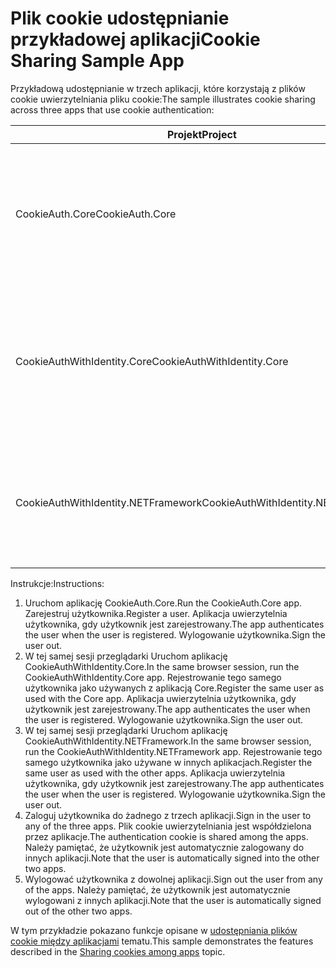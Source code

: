 # <a name="cookie-sharing-sample-app"></a><span data-ttu-id="20477-101">Plik cookie udostępnianie przykładowej aplikacji</span><span class="sxs-lookup"><span data-stu-id="20477-101">Cookie Sharing Sample App</span></span>

<span data-ttu-id="20477-102">Przykładową udostępnianie w trzech aplikacji, które korzystają z plików cookie uwierzytelniania pliku cookie:</span><span class="sxs-lookup"><span data-stu-id="20477-102">The sample illustrates cookie sharing across three apps that use cookie authentication:</span></span>

| <span data-ttu-id="20477-103">Projekt</span><span class="sxs-lookup"><span data-stu-id="20477-103">Project</span></span>                             | <span data-ttu-id="20477-104">Opis</span><span class="sxs-lookup"><span data-stu-id="20477-104">Description</span></span> |
| ----------------------------------- | ----------- |
| <span data-ttu-id="20477-105">CookieAuth.Core</span><span class="sxs-lookup"><span data-stu-id="20477-105">CookieAuth.Core</span></span>                     | <span data-ttu-id="20477-106">Aplikacja ASP.NET Core 2.0 Razor strony bez użycia ASP.NET Core Identity</span><span class="sxs-lookup"><span data-stu-id="20477-106">ASP.NET Core 2.0 Razor Pages app without using ASP.NET Core Identity</span></span> |
| <span data-ttu-id="20477-107">CookieAuthWithIdentity.Core</span><span class="sxs-lookup"><span data-stu-id="20477-107">CookieAuthWithIdentity.Core</span></span>         | <span data-ttu-id="20477-108">Platformy ASP.NET Core 2.0 aplikacji MVC za pomocą tożsamości platformy ASP.NET Core</span><span class="sxs-lookup"><span data-stu-id="20477-108">ASP.NET Core 2.0 MVC app with ASP.NET Core Identity</span></span> |
| <span data-ttu-id="20477-109">CookieAuthWithIdentity.NETFramework</span><span class="sxs-lookup"><span data-stu-id="20477-109">CookieAuthWithIdentity.NETFramework</span></span> | <span data-ttu-id="20477-110">Struktura ASP.NET 4.6.1 aplikacji MVC za pomocą tożsamości platformy ASP.NET</span><span class="sxs-lookup"><span data-stu-id="20477-110">ASP.NET Framework 4.6.1 MVC app with ASP.NET Identity</span></span> |

<span data-ttu-id="20477-111">Instrukcje:</span><span class="sxs-lookup"><span data-stu-id="20477-111">Instructions:</span></span>

1. <span data-ttu-id="20477-112">Uruchom aplikację CookieAuth.Core.</span><span class="sxs-lookup"><span data-stu-id="20477-112">Run the CookieAuth.Core app.</span></span> <span data-ttu-id="20477-113">Zarejestruj użytkownika.</span><span class="sxs-lookup"><span data-stu-id="20477-113">Register a user.</span></span> <span data-ttu-id="20477-114">Aplikacja uwierzytelnia użytkownika, gdy użytkownik jest zarejestrowany.</span><span class="sxs-lookup"><span data-stu-id="20477-114">The app authenticates the user when the user is registered.</span></span> <span data-ttu-id="20477-115">Wylogowanie użytkownika.</span><span class="sxs-lookup"><span data-stu-id="20477-115">Sign the user out.</span></span>
1. <span data-ttu-id="20477-116">W tej samej sesji przeglądarki Uruchom aplikację CookieAuthWithIdentity.Core.</span><span class="sxs-lookup"><span data-stu-id="20477-116">In the same browser session, run the CookieAuthWithIdentity.Core app.</span></span> <span data-ttu-id="20477-117">Rejestrowanie tego samego użytkownika jako używanych z aplikacją Core.</span><span class="sxs-lookup"><span data-stu-id="20477-117">Register the same user as used with the Core app.</span></span> <span data-ttu-id="20477-118">Aplikacja uwierzytelnia użytkownika, gdy użytkownik jest zarejestrowany.</span><span class="sxs-lookup"><span data-stu-id="20477-118">The app authenticates the user when the user is registered.</span></span> <span data-ttu-id="20477-119">Wylogowanie użytkownika.</span><span class="sxs-lookup"><span data-stu-id="20477-119">Sign the user out.</span></span>
1. <span data-ttu-id="20477-120">W tej samej sesji przeglądarki Uruchom aplikację CookieAuthWithIdentity.NETFramework.</span><span class="sxs-lookup"><span data-stu-id="20477-120">In the same browser session, run the CookieAuthWithIdentity.NETFramework app.</span></span> <span data-ttu-id="20477-121">Rejestrowanie tego samego użytkownika jako używane w innych aplikacjach.</span><span class="sxs-lookup"><span data-stu-id="20477-121">Register the same user as used with the other apps.</span></span> <span data-ttu-id="20477-122">Aplikacja uwierzytelnia użytkownika, gdy użytkownik jest zarejestrowany.</span><span class="sxs-lookup"><span data-stu-id="20477-122">The app authenticates the user when the user is registered.</span></span> <span data-ttu-id="20477-123">Wylogowanie użytkownika.</span><span class="sxs-lookup"><span data-stu-id="20477-123">Sign the user out.</span></span>
1. <span data-ttu-id="20477-124">Zaloguj użytkownika do żadnego z trzech aplikacji.</span><span class="sxs-lookup"><span data-stu-id="20477-124">Sign in the user to any of the three apps.</span></span> <span data-ttu-id="20477-125">Plik cookie uwierzytelniania jest współdzielona przez aplikacje.</span><span class="sxs-lookup"><span data-stu-id="20477-125">The authentication cookie is shared among the apps.</span></span> <span data-ttu-id="20477-126">Należy pamiętać, że użytkownik jest automatycznie zalogowany do innych aplikacji.</span><span class="sxs-lookup"><span data-stu-id="20477-126">Note that the user is automatically signed into the other two apps.</span></span>
1. <span data-ttu-id="20477-127">Wylogować użytkownika z dowolnej aplikacji.</span><span class="sxs-lookup"><span data-stu-id="20477-127">Sign out the user from any of the apps.</span></span> <span data-ttu-id="20477-128">Należy pamiętać, że użytkownik jest automatycznie wylogowani z innych aplikacji.</span><span class="sxs-lookup"><span data-stu-id="20477-128">Note that the user is automatically signed out of the other two apps.</span></span>

<span data-ttu-id="20477-129">W tym przykładzie pokazano funkcje opisane w [udostępniania plików cookie między aplikacjami](https://docs.microsoft.com/aspnet/core/security/cookie-sharing) tematu.</span><span class="sxs-lookup"><span data-stu-id="20477-129">This sample demonstrates the features described in the [Sharing cookies among apps](https://docs.microsoft.com/aspnet/core/security/cookie-sharing) topic.</span></span>
